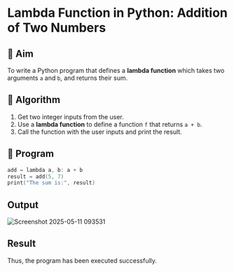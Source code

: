 # Lambda Function in Python: Addition of Two Numbers

## 🎯 Aim
To write a Python program that defines a **lambda function** which takes two arguments `a` and `b`, and returns their sum.

## 🧠 Algorithm
1. Get two integer inputs from the user.
2. Use a **lambda function** to define a function `f` that returns `a + b`.
3. Call the function with the user inputs and print the result.

## 🧾 Program
~~~c
add = lambda a, b: a + b
result = add(5, 7)
print("The sum is:", result)
~~~

## Output
![Screenshot 2025-05-11 093531](https://github.com/user-attachments/assets/315eee39-dba9-47bc-a441-60427c8e377c)


## Result

Thus, the program has been executed successfully.
